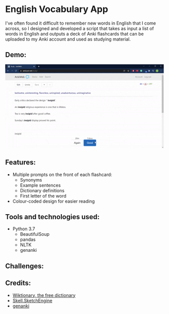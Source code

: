 # English Vocabulary App

I've often found it difficult to remember new words in English that I come across, so I designed and developed a script that takes as input a list of words in English and outputs a deck of Anki flashcards that can be uploaded to my Anki account and used as studying material.

## Demo:
![Demo](english-flashcards.gif)

## Features:
* Multiple prompts on the front of each flashcard:
   * Synonyms
   * Example sentences
   * Dictionary definitions
   * First letter of the word
* Colour-coded design for easier reading

## Tools and technologies used:
* Python 3.7
  * BeautifulSoup
  * pandas
  * NLTK
  * genanki

## Challenges:

## Credits:
* [Wiktionary, the free dictionary](https://en.wiktionary.org/wiki/Wiktionary:Main_Page)
* [Skell.SketchEngine](https://skell.sketchengine.eu/#home?lang=en)
* [genanki](https://github.com/kerrickstaley/genanki)
